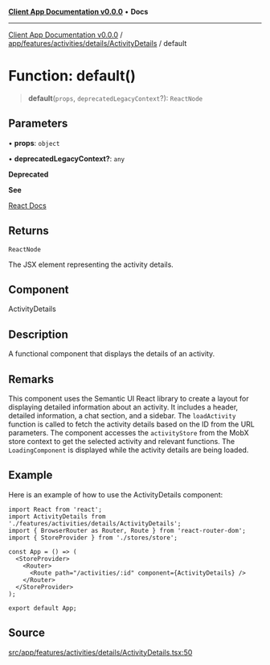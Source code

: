 [**Client App Documentation v0.0.0**](../../../../../../README.md) • **Docs**

***

[Client App Documentation v0.0.0](../../../../../../README.md) / [app/features/activities/details/ActivityDetails](../README.md) / default

# Function: default()

> **default**(`props`, `deprecatedLegacyContext`?): `ReactNode`

## Parameters

• **props**: `object`

• **deprecatedLegacyContext?**: `any`

**Deprecated**

**See**

[React Docs](https://legacy.reactjs.org/docs/legacy-context.html#referencing-context-in-lifecycle-methods)

## Returns

`ReactNode`

The JSX element representing the activity details.

## Component

ActivityDetails

## Description

A functional component that displays the details of an activity.

## Remarks

This component uses the Semantic UI React library to create a layout for displaying detailed information about an activity.
It includes a header, detailed information, a chat section, and a sidebar.
The `loadActivity` function is called to fetch the activity details based on the ID from the URL parameters.
The component accesses the `activityStore` from the MobX store context to get the selected activity and relevant functions.
The `LoadingComponent` is displayed while the activity details are being loaded.

## Example

Here is an example of how to use the ActivityDetails component:
```tsx
import React from 'react';
import ActivityDetails from './features/activities/details/ActivityDetails';
import { BrowserRouter as Router, Route } from 'react-router-dom';
import { StoreProvider } from './stores/store';

const App = () => (
  <StoreProvider>
    <Router>
      <Route path="/activities/:id" component={ActivityDetails} />
    </Router>
  </StoreProvider>
);

export default App;
```

## Source

[src/app/features/activities/details/ActivityDetails.tsx:50](https://github.com/jimmykurian/Reactivities/blob/af72bfec8c51b7602f492bc9e60a71a5f447d0af/client-app/src/app/features/activities/details/ActivityDetails.tsx#L50)
